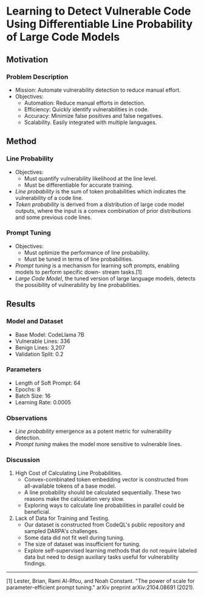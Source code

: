 # Learning to Detect Vulnerable Code Using Differentiable Line Probability of Large Code Models

## Motivation

### Problem Description

- Mission: Automate vulnerability detection to reduce manual effort.
- Objectives:
  - Automation: Reduce manual efforts in detection.
  - Efficiency: Quickly identify vulnerabilities in code.
  - Accuracy: Minimize false positives and false negatives.
  - Scalability. Easily integrated with multiple languages.

## Method

### Line Probability

- Objectives:
  - Must quantify vulnerability likelihood at the line level.
  - Must be differentiable for accurate training.
- *Line probability* is the sum of token probabilities which indicates the vulnerability of a code line.
- *Token probability* is derived from a distribution of large code model outputs, where the input is a convex combination of prior distributions and some previous code lines.

### Prompt Tuning

- Objectives:
  - Must optimize the performance of line probability.
  - Must be tuned in terms of line probabilities.
- *Prompt tuning* is a mechanism for learning soft prompts, enabling models to perform specific down- stream tasks.[1]
- *Large Code Model*, the tuned version of large language models, detects the possibility of vulnerability by line probabilities.

## Results

### Model and Dataset

- Base Model: CodeLlama 7B
- Vulnerable Lines: 336
- Benign Lines: 3,207
- Validation Split: 0.2

### Parameters

- Length of Soft Prompt: 64
- Epochs: 8
- Batch Size: 16
- Learning Rate: 0.0005

### Observations

- *Line probability* emergence as a potent metric for vulnerability detection.
- *Prompt tuning* makes the model more sensitive to vulnerable lines.

### Discussion

1. High Cost of Calculating Line Probabilities.
   - Convex-combinated token embedding vector is constructed from all-available tokens of a base model.
   - A line probability should be calculated sequentially. These two reasons make the calculation very slow.
   - Exploring ways to calculate line probabilities in parallel could be beneficial.
2. Lack of Data for Training and Testing.
   - Our dataset is constructed from CodeQL's public repository and sampled DARPA's challenges.
   - Some data did not fit well during tuning.
   - The size of dataset was insufficient for tuning.
   - Explore self-supervised learning methods that do not require labeled data but need to design auxiliary tasks useful for vulnerability findings.

---

[1] Lester, Brian, Rami Al-Rfou, and Noah Constant. "The power of scale for parameter-efficient prompt tuning." arXiv preprint arXiv:2104.08691 (2021).
